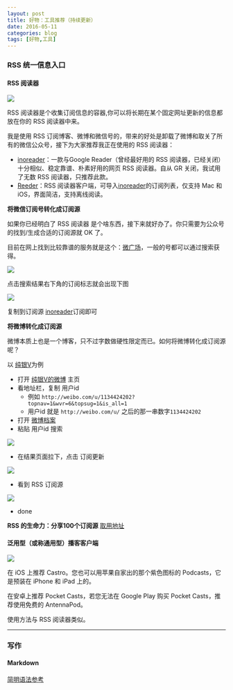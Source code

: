 ```yaml
---
layout: post
title: 好物：工具推荐（持续更新）
date: 2016-05-11
categories: blog
tags: [好物,工具]
---
```



### RSS 统一信息入口

#### RSS 阅读器

![](http://7xsv37.com1.z0.glb.clouddn.com/rss_inoreader.png)

RSS 阅读器是个收集订阅信息的容器,你可以将长期在某个固定网址更新的信息都放在你的 RSS 阅读器中来。

我是使用 RSS 订阅博客、微博和微信号的，带来的好处是卸载了微博和取关了所有的微信公众号，接下为大家推荐我正在使用的 RSS 阅读器：

- [inoreader](http://www.inoreader.com/)：一款与Google Reader（曾经最好用的 RSS 阅读器，已经关闭）十分相似、稳定靠谱、朴素好用的网页 RSS 阅读器。自从 GR 关闭，我试用了无数 RSS 阅读器，只推荐此款。
- [Reeder](http://reederapp.com)：RSS 阅读器客户端，可导入[inoreader](http://www.inoreader.com/)的订阅列表，仅支持 Mac 和 iOS，界面简洁，支持离线阅读。

**将微信订阅号转化成订阅源**

如果你已经明白了 RSS 阅读器 是个啥东西，接下来就好办了。你只需要为公众号的找到/生成合适的订阅源就 OK 了。

目前在网上找到比较靠谱的服务就是这个：[微广场](http://rss.catcoder.com/)，一般的号都可以通过搜索获得。

![](http://openmindclub.qiniudn.com/team/cnfeat/image/catcoder-lixiaolai.jpg)

点击搜索结果右下角的订阅标志就会出现下图

![](http://openmindclub.qiniudn.com/team/cnfeat/image/rssfeed.jpg)

复制到订阅源 [inoreader](http://www.inoreader.com/)订阅即可

**将微博转化成订阅源**

微博本质上也是一个博客，只不过字数做硬性限定而已。如何将微博转化成订阅源呢？

以 [纯银V](http://weibo.com/u/1134424202?topnav=1&wvr=6&topsug=1&is_all=1)为例

- 打开 [纯银V的微博](http://weibo.com/u/1134424202?topnav=1&wvr=6&topsug=1&is_all=1) 主页
- 看地址栏，复制 用户id
	+ 例如 `http://weibo.com/u/1134424202?topnav=1&wvr=6&topsug=1&is_all=1`
	+ 用户id 就是 `http://weibo.com/u/` 之后的那一串数字`1134424202`
- 打开 [微博档案](http://sinacn.weibodangan.com/)
- 粘贴 用户id 搜索

![](http://openmindclub.qiniudn.com/team/cnfeat/image/weibodangan-search2.jpg)

- 在结果页面拉下，点击 订阅更新

![](http://openmindclub.qiniudn.com/team/cnfeat/image/weibodangan-feed3.jpg)

- 看到 RSS 订阅源

![](http://openmindclub.qiniudn.com/team/cnfeat/image/weibodangan-feed4.jpg)

- done 

**RSS 的生命力：分享100个订阅源**
[取用地址](https://github.com/cnfeat/GoodThingList/blob/master/GoodBlogList.md)

#### 泛用型（或称通用型）播客客户端

![](http://7xsv37.com1.z0.glb.clouddn.com/app_AntennaPod1.png)

在 iOS 上推荐 Castro。您也可以用苹果自家出的那个紫色图标的 Podcasts，它是预装在 iPhone 和 iPad 上的。

在安卓上推荐 Pocket Casts，若您无法在 Google Play 购买 Pocket Casts，推荐使用免费的 AntennaPod。

使用方法与 RSS 阅读器类似。

---

### 写作

#### Markdown

[简明语法参考](http://azeril.me/blog/Markdown-Syntax.html)
